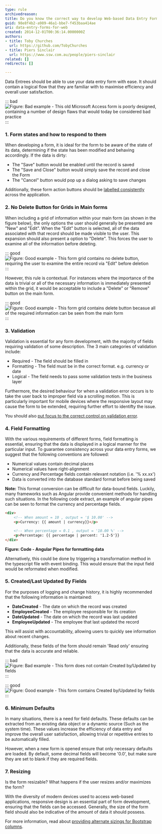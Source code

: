 ```yaml
---
type: rule
archivedreason: 
title: Do you know the correct way to develop Web-based Data Entry Forms?
guid: 98e8f4b2-a989-46a1-bbe7-f453baa414ae
uri: data-entry-forms-for-web
created: 2014-12-01T00:36:14.0000000Z
authors: 
- title: Toby Churches
  url: https://github.com/TobyChurches
- title: Piers Sinclair
  url: https://www.ssw.com.au/people/piers-sinclair
related: []
redirects: []

---
```


Data Entrees should be able to use your data entry form with ease. It should contain a logical flow that they are familiar with to maximise efficiency and overall user satisfaction.

<!--endintro-->

::: bad  
![Figure: Bad example - This old Microsoft Access form is poorly designed, containing a number of design flaws that would today be considered bad practice](../../assets/BadAddDeleteSubForm.gif)  
:::

### 1. Form states and how to respond to them

When developing a form, it is ideal for the form to be aware of the state of its data, determining if the state has been modified and behaving accordingly. If the data is dirty:

* The "Save" button would be enabled until the record is saved
* The "Save and Close" button would simply save the record and close the Form
* The "Cancel" button would pop up a dialog asking to save changes

Additionally, these form action buttons should be [labelled consistently](/label-buttons-consistently/) across the application.  

### 2. No Delete Button for Grids in Main forms

When including a grid of information within your main form (as shown in the figure below), the only options the user should generally be presented are "New" and "Edit". When the "Edit" button is selected, all of the data associated with that record should be made visible to the user. This expansion should also present a option to "Delete". This forces the user to examine all of the information before deleting.

::: good  
![Figure: Good example - This form grid contains no delete button, requiring the user to examine the entire record via "Edit" before deletion](./NoDeleteButtonOnGrid.png)  
:::

However, this rule is contextual. For instances where the importance of the data is trivial or all of the necessary information is immediately presented within the grid, it would be acceptable to include a "Delete" or "Remove" button on the main form.

::: good  
![Figure: Good example - This form grid contains delete button becasue all of the required information can be seen from the main form](./AppropriateUseOfRemove.png)  
:::

### 3. Validation

Validation is essential for any form development, with the majority of fields requiring validation of some description. The 3 main categories of validation include:

* Required - The field should be filled in
* Formatting - The field must be in the correct format. e.g. currency or date
* Logical - The field needs to pass some validation tests in the business layer

Furthermore, the desired behaviour for when a validation error occurs is to take the user back to improper field via a scrolling motion. This is particularly important for mobile devices where the responsive layout may cause the form to be extended, requiring further effort to identifty the issue. 

You should also [put focus to the correct control on validation error](/validation-do-you-put-focus-to-the-correct-control-on-validation-error). 

### 4. Field Formatting

With the various requirements of different forms, field formatting is essential, ensuring that the data is displayed in a logical manner for the particular input. To guarantee consistency across your data entry forms, we suggest that the following conventions are followed:

* Numerical values contain decimal places
* Numerical values have right-alignment
* Currency and Percentage fields contain relevant notation (i.e. '% xx.xx') 
* Data is converted into the database standard format before being saved

**Note:** This format conversion can be difficult for data-bound fields. Luckily, many frameworks such as Angular provide convenient methods for handling such situations. In the following code extract, an example of angular pipes can be seen to format the currency and percentage fields.

``` html
<div>
    <!-- When amount = 10 , output = '$ 10.00' -->
    <p>Currency: {{ amount | currency}}</p>

    <!-- When percentage = 0.1 , output = '10.00 %' -->
    <p>Percentage: {{ percentage | percent: '1.2-5'}}
</div>
```
**Figure: Code - Angular Pipes for formatting data**

Alternatively, this could be done by triggering a transformation method in the typescript file with event binding. This would ensure that the input field would be reformated when modified.

### 5. Created/Last Updated By Fields

For the purposes of logging and change history, it is highly recommended that the following information is maintained:

* **DateCreated** - The date on which the record was created
* **EmployeeCreated** - The employee responsible for its creation 
* **DateUpdated** - The date on which the record was last updated
* **EmployeeUpdated** - The employee that last updated the record 

This will assist with accountability, allowing users to quickly see information about recent changes.

Additionally, these fields of the form should remain 'Read only' ensuring that the data is accurate and reliable.

::: bad  
![Figure: Bad example - This form does not contain Created by/Updated by fields](./NoCreatedUpdatedField.png)  
:::

::: good  
![Figure: Good example - This form contains Created by/Updated by fields](./FormWithCreatedUpdatedFields.png)  
:::

### 6. Minimum Defaults

In many situations, there is a need for field defaults. These defaults can be extracted from an existing data object or a dynamic source (Such as the system time). These values increase the efficiency of data entry and improve the overall user satisfaction, allowing trivial or repetitive entries to be automatically filled. 

However, when a new form is opened ensure that only necessary defaults are loaded. By default, some decimal fields will become '0.0', but make sure they are set to blank if they are required fields.

### 7. Resizing

Is the form resizable? What happens if the user resizes and/or maximizes the form?

With the diversity of modern devices used to access web-based applications, responsive design is an essential part of form development, ensuring that the fields can be accessed. Generally, the size of the form field should also be indicative of the amount of data it should possess.

For more information, read about [providing alternate sizings for Bootstrap columns](/do-you-provide-alternate-sizings-for-bootstrap-columns/).
